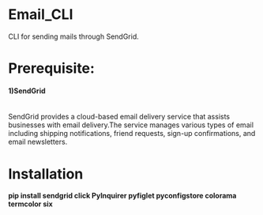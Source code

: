 







# Email_CLI
CLI for sending mails through SendGrid.


# Prerequisite:
<h4>1)SendGrid</h4></br>
SendGrid provides a cloud-based email delivery service that assists businesses with email delivery.The service manages various types of email including shipping notifications, friend requests, sign-up confirmations, and email newsletters. 

# Installation
<b>pip install sendgrid click PyInquirer pyfiglet pyconfigstore colorama termcolor six</b>
